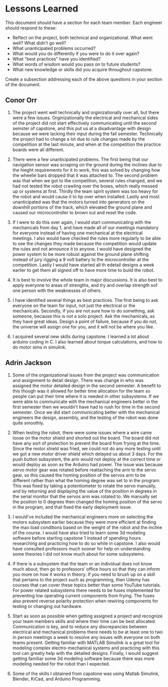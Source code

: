 # Lessons Learned

This document should have a section for each team member. Each engineer should respond to these:

- Reflect on the project, both technical and organizational. What went well? What didn’t go well? 
- What unanticipated problems occurred? 
- What would you do differently if you were to do it over again? 
- What “best practices” have you identified? 
- What words of wisdom would you pass on to future students?
- What new knowledge or skills did you acquire throughout capstone.

Create a subsection addressing each of the above questions in your section of the document. 

## Conor Orr

1. The project went well technically and orginizationally over all, but there were a few issues. Orginizationally the electrical and mechanical sides of the project did not start effectively communicating until the second semster of capstone, and this put us at a disadvantage with design because we were lacking their input during the fall semester. Technically the project had to change a lot due to rule changes made by the competition at the last minute, and when at the competition the practice boards were all different.
   
2. There were a few unanticipated problems. The first being that our navigation sensor was scraping on the ground during the inclines due to the hieght requirements for it to work, this was solved by changing how the wheelie bars dropped that it was attached to. The second problem was that when we got to the competition, several rules changed, and we had not tested the robot crawling over the boxes, which really messed up or systems at first. Thirdly the team spirit system was too heavy for the robot and would cause it to tip over when installed. Lastly and most unanticipated was that the motors turned into generators on the downhill portions of the track, which elevated the ground plane and caused our microcontroller to brown out and reset the code.
   
3. If I were to do this over again, I would start communicating with the mechanicals from day 1, and have made all of our meetings mandatory for everyone instead of having one mechanical at the electrical meetings. I also would have checked the rules more regularly to be able to see the changes they made because the competition would update the rules and not announce it to anyone. I would have designed the power system to be more robust against the ground plane shifting instead of jury rigging a 9 volt battery to the microcontroller at the competition. Lastly I would have started all th edetail designs a week earlier to get them all signed off to have more time to build the robot.
   
4. It is best to involve the whole team in major discussions. It is also best to apply everyone to areas of strengths, and try and overlap strength sof one person with the weaknesses of others.
   
5. I have identified several things as best practices. The first being to ask everyone on the team for input, not just the electrical or the mechanicals. Secondly, if you are not sure how to do something, ask someone, because this is not a solo project. Ask the mechanicals, as they have great ideas. Design a point of failure, because if you do not, the universe will assign one for you, and it will not be where you like.
   
6. I acquired several new skills during capstone. I learned a lot about arduino coding in C. I also learned about torque calculations, and how to do motor sims in simulink.


## Adrin Jackson

1. Some of the organizational issues from the project was communication and assignment to detail design. There was change in who was assigned the motor detailed design in the second semester. A benefit to this though was it allowed for better time allocation for the team so people can put their time where it is needed in other subsystems. If we were able to communicate with the mechanical engineers better in the first semester then we wouldn't have had to rush for time in the second semester. Once we did start communicating better with the mechanical engineers the design, assembly, and the testing of the robot was done quite smoothly.
 
2. When testing the robot, there were some issues where a wire came loose on the motor shield and shorted out the board. The board did not have any sort of protection to prevent the board from frying at the time. Since the motor shield was fried, we could not do any more testing until we got a new motor driver shield which delayed us about 3 days. For the push button subsystem, the arm would not deploy at the correct time or would deploy as soon as the Arduino had power. The issue was because servo motor gear was rotated before reattaching the arm to the servo gear, so this caused the homing position of the servos arm to be different rather than what the homing degree was set to in the program. This was fixed by taking a potentiometer to rotate the servo manually, and by returning and displaying the value of the position in degrees in the serial monitor that the servos arm was rotated to. We manually set the position to 0 degrees then changed the homing position of the servo in the program, and that fixed the early deployment issue. 

3. I would've included the mechanical engineers more on selecting the motors subsystem earlier because they were more efficient at finding the max load conditions based on the weight of the robot and the incline of the course. I would have also tried to learn some 3d modeling software before starting capstone 1 instead of spending hours researching and practicing how to do so while in capstone. I also would have consulted professors much sooner for help on understanding some theories I did not know much about for some subsystems.
   
4. If there is a subsystem that the team or an individual does not know much about, then go to professors’ office hours so that they can inform you more on how it works in theory. If you need to brush up on a skill that pertains to the project such as programming, then Udemy has courses that can cover these topics better than some YouTube tutorials. For power related subsystems there needs to be fuses implemented for preventing low operating current components from frying. The fuses also prevent reverse polarity protection when rewiring components for testing or changing out hardware.
   
5. Start as soon as possible when getting assigned a project and recognize your team members skills and where their time can be best allocated. Communication is key, and to reduce any discrepancies between electrical and mechanical problems there needs to be at least one to two in person meetings a week to resolve any issues with everyone on both teams present. Getting familiar with MATLAB Simulink is a great tool for modeling complex electro-mechanical systems and practicing with this tool can greatly help with the detailed designs. Finally, I would suggest getting familiar some 3d modeling software because there was more modeling needed for the robot than I expected.
   
6. Some of the skills I obtained from capstone was using Matlab Simulink, Blender, KiCad, and Arduino Programming. 
